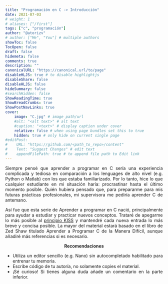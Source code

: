 ```yaml
---
title: "Programación en C -> Introducción"
date: 2021-07-03
# weight: 1
# aliases: ["/first"]
tags: ["c", "programación"]
author: "@atorizv"
# author: ["Me", "You"] # multiple authors
showToc: false
TocOpen: false
draft: false
hidemeta: false
comments: true
description: ""
canonicalURL: "https://canonical.url/to/page"
disableHLJS: true # to disable highlightjs
disableShare: false
disableHLJS: false
hideSummary: false
#searchHidden: false
ShowReadingTime: true
ShowBreadCrumbs: true
ShowPostNavLinks: true
cover:
    image: "C.jpg" # image path/url
    #alt: "<alt text>" # alt text
    #caption: "<text>" # display caption under cover
    relative: false # when using page bundles set this to true
    hidden: true # only hide on current single page
#editPost:
#    URL: "https://github.com/<path_to_repo>/content"
#    Text: "Suggest Changes" # edit text
#    appendFilePath: true # to append file path to Edit link
---
```

<div style="text-align: justify"> 

Siempre pensé que aprender a programar en C sería una experiencia complicada y tediosa en comparación a los lenguages de alto nivel (e.g. Python o Matlab) con los que estaba familiarizado. Por lo tanto, hice lo que cualquier estudiante en mi situación haría: procrastinar hasta el último momento posible. Quién hubiera pensado que, para prepararme para mis futuras prácticas profesionales, mi supervisora me pediría aprender C de antemano.

Así fue que esta serie de Aprender a programar en C nació, principalmente para ayudar a estudiar y practicar nuevos conceptos. Trataré de apegarme lo más posible al [principio KISS](https://en.wikipedia.org/wiki/KISS_principle) y mantendré cada nueva entrada lo más breve y concisa posible. La mayor del material estará basado en el libro de Zed Shaw titulado Aprender a Programar C de la Manera Difícil, aunque añadiré más referencias si es necesario.

<p style="text-align:center"><b>
Recomendaciones
</b></p>

* Utiliza un editor sencillo (e.g. Nano) sin autocompletado habilitado para entrenar tu memoria.
* Escribe código de tu autoría, no solamente copies el material.
* ¡Sé curioso! Si tienes alguna duda añade un comentario en la parte inferior.

</div>